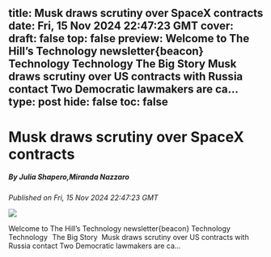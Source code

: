 title: Musk draws scrutiny over SpaceX contracts
date: Fri, 15 Nov 2024 22:47:23 GMT
cover: 
draft: false
top: false
preview: Welcome to The Hill’s Technology newsletter{beacon} Technology Technology The Big Story Musk draws scrutiny over US contracts with Russia contact Two Democratic lawmakers are ca…
type: post
hide: false
toc: false
---

# Musk draws scrutiny over SpaceX contracts
##### By Julia Shapero,Miranda Nazzaro
_Published on Fri, 15 Nov 2024 22:47:23 GMT_

![](https://thehill.com/wp-content/uploads/sites/2/2023/01/muskelon_spacex_120120_Hannibal-Hanschke_Pool-via-AP.jpeg?strip=1&w=640)

Welcome to The Hill’s Technology newsletter{beacon} Technology Technology   The Big Story  Musk draws scrutiny over US contracts with Russia contact Two Democratic lawmakers are ca…
